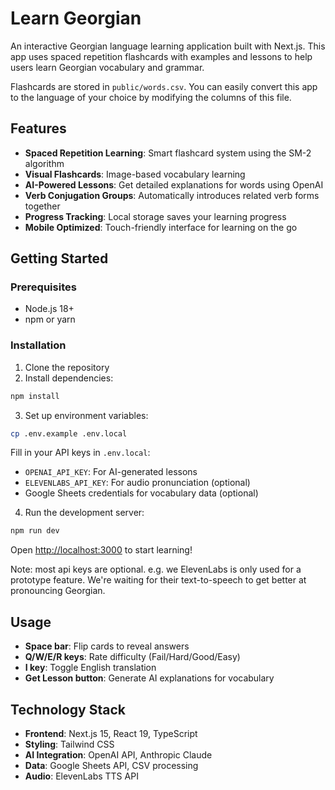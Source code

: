 # Learn Georgian

An interactive Georgian language learning application built with Next.js. This app uses spaced repetition flashcards with examples and lessons to help users learn Georgian vocabulary and grammar.

Flashcards are stored in `public/words.csv`. You can easily convert this app to the language of your choice by modifying the columns of this file.

## Features

- **Spaced Repetition Learning**: Smart flashcard system using the SM-2 algorithm
- **Visual Flashcards**: Image-based vocabulary learning
- **AI-Powered Lessons**: Get detailed explanations for words using OpenAI
- **Verb Conjugation Groups**: Automatically introduces related verb forms together
- **Progress Tracking**: Local storage saves your learning progress
- **Mobile Optimized**: Touch-friendly interface for learning on the go

## Getting Started

### Prerequisites

- Node.js 18+ 
- npm or yarn

### Installation

1. Clone the repository
2. Install dependencies:
```bash
npm install
```

3. Set up environment variables: 
```bash
cp .env.example .env.local
```
Fill in your API keys in `.env.local`:
- `OPENAI_API_KEY`: For AI-generated lessons
- `ELEVENLABS_API_KEY`: For audio pronunciation (optional)
- Google Sheets credentials for vocabulary data (optional)

4. Run the development server:
```bash
npm run dev
```

Open [http://localhost:3000](http://localhost:3000) to start learning!

Note: most api keys are optional. e.g. we ElevenLabs is only used for a prototype feature. We're waiting for their text-to-speech to get better at pronouncing Georgian.


## Usage

- **Space bar**: Flip cards to reveal answers
- **Q/W/E/R keys**: Rate difficulty (Fail/Hard/Good/Easy)  
- **I key**: Toggle English translation
- **Get Lesson button**: Generate AI explanations for vocabulary

## Technology Stack

- **Frontend**: Next.js 15, React 19, TypeScript
- **Styling**: Tailwind CSS
- **AI Integration**: OpenAI API, Anthropic Claude
- **Data**: Google Sheets API, CSV processing
- **Audio**: ElevenLabs TTS API
